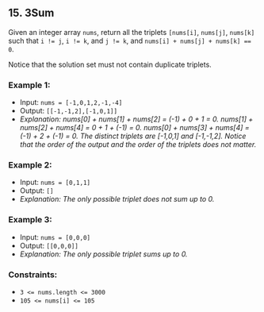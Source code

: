 ## 15. 3Sum

Given an integer array `nums`, return all the triplets `[nums[i]`, `nums[j]`, `nums[k]` such that `i != j`, `i != k`, and `j != k`, and `nums[i] + nums[j] + nums[k] == 0`.

Notice that the solution set must not contain duplicate triplets.

### Example 1:
-   Input: `nums = [-1,0,1,2,-1,-4]`
-   Output: `[[-1,-1,2],[-1,0,1]]`
-   _Explanation:_
    _nums[0] + nums[1] + nums[2] = (-1) + 0 + 1 = 0._
    _nums[1] + nums[2] + nums[4] = 0 + 1 + (-1) = 0._
    _nums[0] + nums[3] + nums[4] = (-1) + 2 + (-1) = 0._
    _The distinct triplets are [-1,0,1] and [-1,-1,2]._
    _Notice that the order of the output and the order of the triplets does not matter._

### Example 2:
-   Input: `nums = [0,1,1]`
-   Output: `[]`
-   _Explanation: The only possible triplet does not sum up to 0._

### Example 3:
-   Input: `nums = [0,0,0]`
-   Output: `[[0,0,0]]`
-   _Explanation: The only possible triplet sums up to 0._

### Constraints:
-   `3 <= nums.length <= 3000`
-   `105 <= nums[i] <= 105`